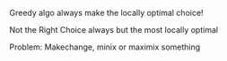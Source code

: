 Greedy algo always make the locally optimal choice!

Not the Right Choice always but the most locally optimal 

Problem: Makechange, minix or maximix something
